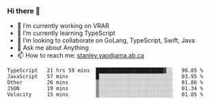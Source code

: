 ### Hi there 👋

- 🔭 I’m currently working on VRAR
- 🌱 I’m currently learning TypeScript
- 👯 I’m looking to collaborate on GoLang, TypeScript, Swift, Java
- 💬 Ask me about Anything
- 📫 How to reach me: stanley.yao@ama.ab.ca


<!--START_SECTION:waka-->
```text
TypeScript   21 hrs 59 mins  ██████████████████████▓░░   90.85 % 
JavaScript   57 mins         █░░░░░░░░░░░░░░░░░░░░░░░░   03.95 % 
Other        26 mins         ▒░░░░░░░░░░░░░░░░░░░░░░░░   01.86 % 
JSON         19 mins         ▒░░░░░░░░░░░░░░░░░░░░░░░░   01.34 % 
Velocity     15 mins         ▒░░░░░░░░░░░░░░░░░░░░░░░░   01.05 % 
```
<!--END_SECTION:waka-->
